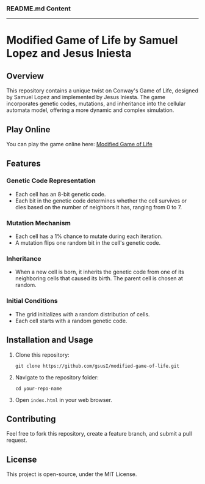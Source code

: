 ### README.md Content

---

# Modified Game of Life by Samuel Lopez and Jesus Iniesta

## Overview

This repository contains a unique twist on Conway's Game of Life, designed by Samuel Lopez and implemented by Jesus Iniesta. The game incorporates genetic codes, mutations, and inheritance into the cellular automata model, offering a more dynamic and complex simulation.

## Play Online

You can play the game online here: [Modified Game of Life](https://gsusi.github.io/modified-game-of-life/)

## Features

### Genetic Code Representation
- Each cell has an 8-bit genetic code.
- Each bit in the genetic code determines whether the cell survives or dies based on the number of neighbors it has, ranging from 0 to 7.

### Mutation Mechanism
- Each cell has a 1% chance to mutate during each iteration.
- A mutation flips one random bit in the cell's genetic code.

### Inheritance
- When a new cell is born, it inherits the genetic code from one of its neighboring cells that caused its birth. The parent cell is chosen at random.

### Initial Conditions
- The grid initializes with a random distribution of cells.
- Each cell starts with a random genetic code.

## Installation and Usage

1. Clone this repository:  
   ```
   git clone https://github.com/gsusI/modified-game-of-life.git
   ```
2. Navigate to the repository folder:  
   ```
   cd your-repo-name
   ```
3. Open `index.html` in your web browser.

## Contributing

Feel free to fork this repository, create a feature branch, and submit a pull request.

## License

This project is open-source, under the MIT License.
